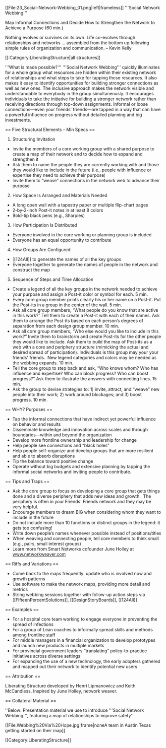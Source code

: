 [[File:23_Social-Network-Webbing_01.png|left|frameless]]
'''Social Network Webbing'''

Map Informal Connections and Decide How to Strengthen the Network to Achieve a Purpose (60 min.)



Nothing evolves or survives on its own. Life co-evolves through relationships and networks ... assembled from the bottom up following simple rules of organization and communication. – Kevin Kelly

[[:Category:LiberatingStructure|all structures]]

'''What is made possible?''' '''Social Network Webbing''' quickly illuminates for a whole group what resources are hidden within their existing network of relationships and what steps to take for tapping those resources. It also makes it easy to identify opportunities for building stronger connections as well as new ones. The inclusive approach makes the network visible and understandable to everybody in the group simultaneously. It encourages individuals to take the initiative for building a stronger network rather than receiving directions through top-down assignments. Informal or loose connections—even your friends’ friends—are tapped in a way that can have a powerful influence on progress without detailed planning and big investments.



== Five Structural Elements – Min Specs ==

1. Structuring Invitation

* Invite the members of a core working group with a shared purpose to create a map of their network and to decide how to expand and strengthen it
* Ask them to name the people they are currently working with and those they would like to include in the future (i.e., people with influence or expertise they need to achieve their purpose)
* Invite them to “weave” connections in the network web to advance their purpose

2. How Space Is Arranged and Materials Needed

* A long open wall with a tapestry paper or multiple flip-chart pages
* 2-by-2-inch Post-it notes in at least 8 colors
* Bold-tip black pens (e.g., Sharpies)

3. How Participation Is Distributed

* Everyone involved in the core working or planning group is included
* Everyone has an equal opportunity to contribute

4. How Groups Are Configured

* [[124All]] to generate the names of all the key groups
* Everyone together to generate the names of people in the network and construct the map

5. Sequence of Steps and Time Allocation

* Create a legend of all the key groups in the network needed to achieve your purpose and assign a Post-it color or symbol for each. 5 min.
* Every core group member prints clearly his or her name on a Post-it. Put the Post-its in a group in the center of the wall. 5 min.
* Ask all core group members, “What people do you know that are active in this work?” Tell them to create a Post-it with each of their names. Ask them to arrange the Post-its based on each person’s degrees of separation from each design group member. 10 min.
* Ask all core group members, “Who else would you like to include in this work?” Invite them to brainstorm and create Post-its for the other people they would like to include. Ask them to build the map of Post-its as a web with a core and periphery structure (mimicking the actual and desired spread of participation). Individuals is this group may your your friends' friends.  New legend categories and colors may be needed as the webbing expands. 10 min.
* Tell the core group to step back and ask, “Who knows whom? Who has influence and expertise? Who can block progress? Who can boost progress?” Ask them to illustrate the answers with connecting lines. 15 min.
* Ask the group to devise strategies to: 1) invite, attract, and “weave” new people into their work; 2) work around blockages; and 3) boost progress. 10 min.





== WHY? Purposes ==

* Tap the informal connections that have indirect yet powerful influence on behavior and results
* Disseminate knowledge and innovation across scales and through boundaries—within and beyond the organization
* Develop more frontline ownership and leadership for change
* Help people see connections and “black holes”
* Help people self-organize and develop groups that are more resilient and able to absorb disruptions
* Tip the balance toward positive change
* Operate without big budgets and extensive planning by tapping the informal social networks and inviting people to contribute.



== Tips and Traps ==

* Ask the core group to focus on developing a core group that gets things done and a diverse periphery that adds new ideas and growth.  The periphery is often in your Friends' Friends network and they may be very helpful.
* Encourage members to dream BIG when considering whom they want to include in the future
* Do not include more than 10 functions or distinct groups in the legend: it gets too confusing!
* Write down people’s names whenever possible instead of positions/titles
* When weaving and connecting people, tell core members to think small (e.g., pairs, small interest groups)
* Learn more from Smart Networks cofounder June Holley at www.networkweaver.com



== Riffs and Variations ==

* Come back to the maps frequently: update who is involved now and growth patterns
* Use software to make the network maps, providing more detail and metrics
* String webbing sessions together with follow-up action steps via [[FifteenPercentSolutions]], [[DesignStoryBoards]], [[124All]]



== Examples ==

* For a hospital core team working to engage everyone in preventing the spread of infections
* For a group of Lean coaches to informally spread skills and methods among frontline staff
* For middle managers in a financial organization to develop prototypes and launch new products in multiple markets
* For provincial government leaders “translating” policy-to-practice initiatives across diverse settings
* For expanding the use of a new technology, the early adopters gathered and mapped out their network to identify potential new users



== Attribution ==

Liberating Structure developed by Henri Lipmanowicz and Keith McCandless. Inspired by June Holley, network weaver.



== Collateral Material ==

''Below: Presentation material we use to introduce '''Social Network Webbing''', featuring a map of relationships to improve safety''

[[File:Webbing%20Via%20Hope.jpg|frame|noneA team in Austin Texas getting started on their map]]

[[Category:LiberatingStructure]]
